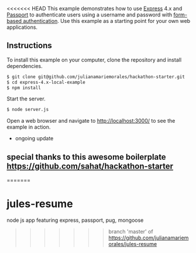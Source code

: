 <<<<<<< HEAD
This example demonstrates how to use [Express](http://expressjs.com/) 4.x and
[Passport](http://passportjs.org/) to authenticate users using a username and
password with [form-based authentication](https://en.wikipedia.org/wiki/HTTP%2BHTML_form-based_authentication).
Use this example as a starting point for your own web applications.

## Instructions

To install this example on your computer, clone the repository and install
dependencies.

```bash
$ git clone git@github.com/julianamariemorales/hackathon-starter.git
$ cd express-4.x-local-example
$ npm install
```

Start the server.

```bash
$ node server.js
```

Open a web browser and navigate to [http://localhost:3000/](http://127.0.0.1:3000/)
to see the example in action.  
- ongoing update


## special thanks to this awesome boilerplate https://github.com/sahat/hackathon-starter
=======
# jules-resume
node js app featuring express, passport, pug, mongoose 
>>>>>>> branch 'master' of https://github.com/julianamariemorales/jules-resume
